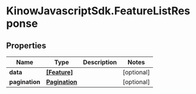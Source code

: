 # KinowJavascriptSdk.FeatureListResponse

## Properties
Name | Type | Description | Notes
------------ | ------------- | ------------- | -------------
**data** | [**[Feature]**](Feature.md) |  | [optional] 
**pagination** | [**Pagination**](Pagination.md) |  | [optional] 


